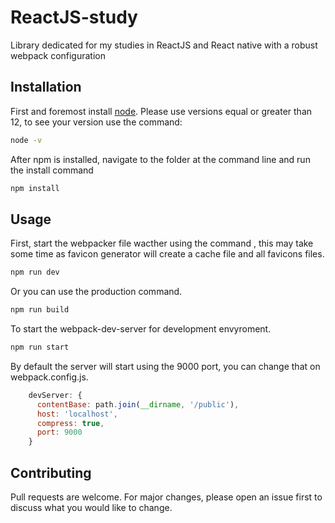 # ReactJS-study

Library dedicated for my studies in ReactJS and React native with a robust webpack configuration

## Installation

First and foremost install [node](https://nodejs.org/en/).
Please use versions equal or greater than 12, to see your version use the command:
```bash
node -v
```

After npm is installed, navigate to the folder at the command line and run the install command

```bash
npm install
```

## Usage

First, start the webpacker file wacther using the command , this may take some time as favicon generator will create a cache file and all favicons files.

```bash
npm run dev
```

Or you can use the production command.

```bash
npm run build
```

To start the webpack-dev-server for development envyroment.

```bash
npm run start
```

By default the server will start using the 9000 port, you can change that on webpack.config.js.

```javascript
    devServer: {
      contentBase: path.join(__dirname, '/public'),
      host: 'localhost',
      compress: true,
      port: 9000
    }
```

## Contributing

Pull requests are welcome. For major changes, please open an issue first to discuss what you would like to change.